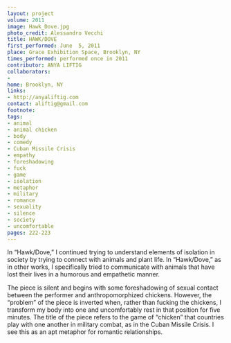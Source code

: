 ```yaml
---
layout: project
volume: 2011
image: Hawk_Dove.jpg
photo_credit: Alessandro Vecchi
title: HAWK/DOVE
first_performed: June  5, 2011
place: Grace Exhibition Space, Brooklyn, NY
times_performed: performed once in 2011
contributor: ANYA LIFTIG
collaborators:
- 
home: Brooklyn, NY
links:
- http://anyaliftig.com
contact: aliftig@gmail.com
footnote: 
tags:
- animal
- animal chicken
- body
- comedy
- Cuban Missile Crisis
- empathy
- foreshadowing
- fuck
- game
- isolation
- metaphor
- military
- romance
- sexuality
- silence
- society
- uncomfortable
pages: 222-223
---
```


In “Hawk/Dove,” I continued trying to understand elements of isolation in society by trying to connect with animals and plant life. In “Hawk/Dove,” as in other works, I specifically tried to communicate with animals that have lost their lives in a humorous and empathetic manner. 

The piece is silent and begins with some foreshadowing of sexual contact between the performer and anthropomorphized chickens. However, the “problem” of the piece is inverted when, rather than fucking the chickens, I transform my body into one and uncomfortably rest in that position for five minutes. The title of the piece refers to the game of “chicken” that countries play with one another in military combat, as in the Cuban Missile Crisis. I see this as an apt metaphor for romantic relationships.
